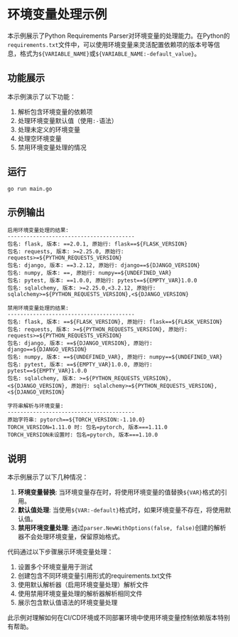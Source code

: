 # 环境变量处理示例

本示例展示了Python Requirements Parser对环境变量的处理能力。在Python的`requirements.txt`文件中，可以使用环境变量来灵活配置依赖项的版本号等信息，格式为`${VARIABLE_NAME}`或`${VARIABLE_NAME:-default_value}`。

## 功能展示

本示例演示了以下功能：

1. 解析包含环境变量的依赖项
2. 处理环境变量默认值（使用`:-`语法）
3. 处理未定义的环境变量
4. 处理空环境变量
5. 禁用环境变量处理的情况

## 运行

```
go run main.go
```

## 示例输出

```
启用环境变量处理的结果:
----------------------------------------
包名: flask, 版本: ==2.0.1, 原始行: flask==${FLASK_VERSION}
包名: requests, 版本: >=2.25.0, 原始行: requests>=${PYTHON_REQUESTS_VERSION}
包名: django, 版本: ==3.2.12, 原始行: django==${DJANGO_VERSION}
包名: numpy, 版本: ==, 原始行: numpy==${UNDEFINED_VAR}
包名: pytest, 版本: ==1.0.0, 原始行: pytest==${EMPTY_VAR}1.0.0
包名: sqlalchemy, 版本: >=2.25.0,<3.2.12, 原始行: sqlalchemy>=${PYTHON_REQUESTS_VERSION},<${DJANGO_VERSION}

禁用环境变量处理的结果:
----------------------------------------
包名: flask, 版本: ==${FLASK_VERSION}, 原始行: flask==${FLASK_VERSION}
包名: requests, 版本: >=${PYTHON_REQUESTS_VERSION}, 原始行: requests>=${PYTHON_REQUESTS_VERSION}
包名: django, 版本: ==${DJANGO_VERSION}, 原始行: django==${DJANGO_VERSION}
包名: numpy, 版本: ==${UNDEFINED_VAR}, 原始行: numpy==${UNDEFINED_VAR}
包名: pytest, 版本: ==${EMPTY_VAR}1.0.0, 原始行: pytest==${EMPTY_VAR}1.0.0
包名: sqlalchemy, 版本: >=${PYTHON_REQUESTS_VERSION},<${DJANGO_VERSION}, 原始行: sqlalchemy>=${PYTHON_REQUESTS_VERSION},<${DJANGO_VERSION}

字符串解析与环境变量:
----------------------------------------
原始字符串: pytorch==${TORCH_VERSION:-1.10.0}
TORCH_VERSION=1.11.0 时: 包名=pytorch, 版本===1.11.0
TORCH_VERSION未设置时: 包名=pytorch, 版本===1.10.0
```

## 说明

本示例展示了以下几种情况：

1. **环境变量替换**: 当环境变量存在时，将使用环境变量的值替换`${VAR}`格式的引用。
2. **默认值处理**: 当使用`${VAR:-default}`格式时，如果环境变量不存在，将使用默认值。
3. **禁用环境变量处理**: 通过`parser.NewWithOptions(false, false)`创建的解析器不会处理环境变量，保留原始格式。

代码通过以下步骤展示环境变量处理：

1. 设置多个环境变量用于测试
2. 创建包含不同环境变量引用形式的requirements.txt文件
3. 使用默认解析器（启用环境变量处理）解析文件
4. 使用禁用环境变量处理的解析器解析相同文件
5. 展示包含默认值语法的环境变量处理

此示例对理解如何在CI/CD环境或不同部署环境中使用环境变量控制依赖版本特别有帮助。 